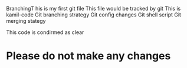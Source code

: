 BranchingT
his is my first git file
This file would be tracked by git
This is kamil-code
Git branching strategy
Git config changes
Git shell script
Git merging stategy


This code is condirmed as clear
# Please do not make any changes
